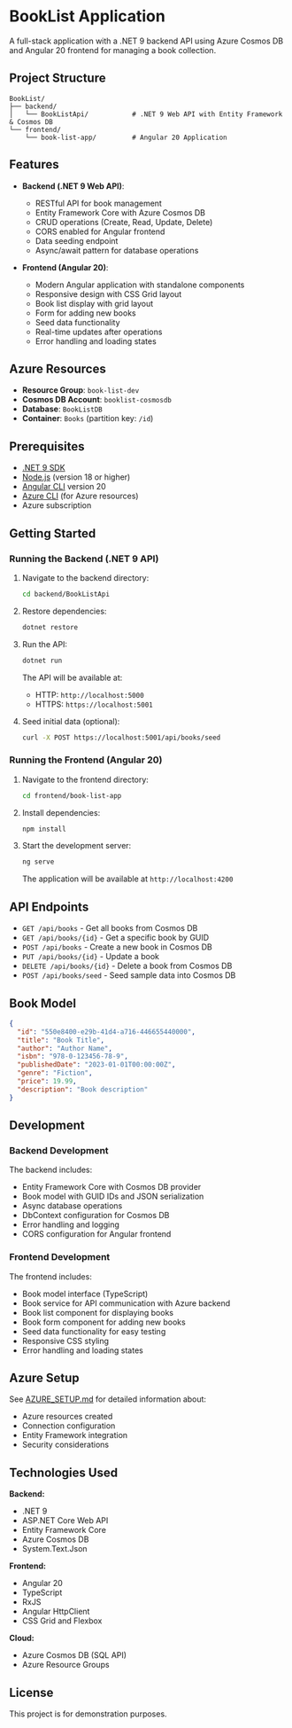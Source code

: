 # BookList Application

A full-stack application with a .NET 9 backend API using Azure Cosmos DB and Angular 20 frontend for managing a book collection.

## Project Structure

```
BookList/
├── backend/
│   └── BookListApi/           # .NET 9 Web API with Entity Framework & Cosmos DB
└── frontend/
    └── book-list-app/         # Angular 20 Application
```

## Features

- **Backend (.NET 9 Web API)**:
  - RESTful API for book management
  - Entity Framework Core with Azure Cosmos DB
  - CRUD operations (Create, Read, Update, Delete)
  - CORS enabled for Angular frontend
  - Data seeding endpoint
  - Async/await pattern for database operations

- **Frontend (Angular 20)**:
  - Modern Angular application with standalone components
  - Responsive design with CSS Grid layout
  - Book list display with grid layout
  - Form for adding new books
  - Seed data functionality
  - Real-time updates after operations
  - Error handling and loading states

## Azure Resources

- **Resource Group**: `book-list-dev`
- **Cosmos DB Account**: `booklist-cosmosdb`
- **Database**: `BookListDB`
- **Container**: `Books` (partition key: `/id`)

## Prerequisites

- [.NET 9 SDK](https://dotnet.microsoft.com/download/dotnet/9.0)
- [Node.js](https://nodejs.org/) (version 18 or higher)
- [Angular CLI](https://angular.io/cli) version 20
- [Azure CLI](https://docs.microsoft.com/en-us/cli/azure/install-azure-cli) (for Azure resources)
- Azure subscription

## Getting Started

### Running the Backend (.NET 9 API)

1. Navigate to the backend directory:
   ```bash
   cd backend/BookListApi
   ```

2. Restore dependencies:
   ```bash
   dotnet restore
   ```

3. Run the API:
   ```bash
   dotnet run
   ```

   The API will be available at:
   - HTTP: `http://localhost:5000`
   - HTTPS: `https://localhost:5001`

4. Seed initial data (optional):
   ```bash
   curl -X POST https://localhost:5001/api/books/seed
   ```

### Running the Frontend (Angular 20)

1. Navigate to the frontend directory:
   ```bash
   cd frontend/book-list-app
   ```

2. Install dependencies:
   ```bash
   npm install
   ```

3. Start the development server:
   ```bash
   ng serve
   ```

   The application will be available at `http://localhost:4200`

## API Endpoints

- `GET /api/books` - Get all books from Cosmos DB
- `GET /api/books/{id}` - Get a specific book by GUID
- `POST /api/books` - Create a new book in Cosmos DB
- `PUT /api/books/{id}` - Update a book
- `DELETE /api/books/{id}` - Delete a book from Cosmos DB
- `POST /api/books/seed` - Seed sample data into Cosmos DB

## Book Model

```json
{
  "id": "550e8400-e29b-41d4-a716-446655440000",
  "title": "Book Title",
  "author": "Author Name",
  "isbn": "978-0-123456-78-9",
  "publishedDate": "2023-01-01T00:00:00Z",
  "genre": "Fiction",
  "price": 19.99,
  "description": "Book description"
}
```

## Development

### Backend Development

The backend includes:
- Entity Framework Core with Cosmos DB provider
- Book model with GUID IDs and JSON serialization
- Async database operations
- DbContext configuration for Cosmos DB
- Error handling and logging
- CORS configuration for Angular frontend

### Frontend Development

The frontend includes:
- Book model interface (TypeScript)
- Book service for API communication with Azure backend
- Book list component for displaying books
- Book form component for adding new books
- Seed data functionality for easy testing
- Responsive CSS styling
- Error handling and loading states

## Azure Setup

See [AZURE_SETUP.md](AZURE_SETUP.md) for detailed information about:
- Azure resources created
- Connection configuration
- Entity Framework integration
- Security considerations

## Technologies Used

**Backend:**
- .NET 9
- ASP.NET Core Web API
- Entity Framework Core
- Azure Cosmos DB
- System.Text.Json

**Frontend:**
- Angular 20
- TypeScript
- RxJS
- Angular HttpClient
- CSS Grid and Flexbox

**Cloud:**
- Azure Cosmos DB (SQL API)
- Azure Resource Groups

## License

This project is for demonstration purposes.
